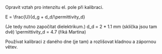 Opravit vztah pro intenzitu el. pole při kalibraci.

E = \frac{U}{d_g + d_d/\permittivity_d}

(Je tedy nutno započítat dielektrikum.)
d_d = 2 * 1.1 mm (sklíčka jsou tam dvě)
\permittivity_d = 4.7 (říká Martina)

Používat kalibraci z daného dne (je tam) a rozlišovat kladnou
a zápornou větev.
